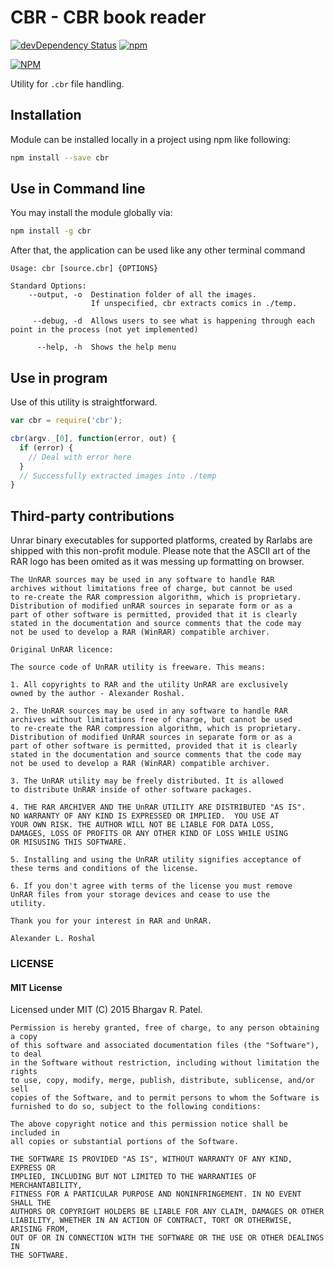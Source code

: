 # CBR - CBR book reader

[![devDependency Status](https://david-dm.org/bhargavrpatel/cbrreader.svg)](https://david-dm.org/bhargavrpatel/cbrreader#info=dependencies&view=table)
[![npm](https://img.shields.io/npm/l/express.svg)](https://github.com/bhargavrpatel/cbrreader/blob/master/LICENSE.md)

[![NPM](https://nodei.co/npm/cbr.png)](https://npmjs.org/package/cbr)



Utility for `.cbr` file handling.

## Installation

Module can be installed locally in a project using npm like following:

```Bash
npm install --save cbr
```

## Use in Command line

You may install the module globally via:
```Bash
npm install -g cbr
```
After that, the application can be used like any other terminal command
```
Usage: cbr [source.cbr] {OPTIONS}

Standard Options:
    --output, -o  Destination folder of all the images.
                  If unspecified, cbr extracts comics in ./temp.

     --debug, -d  Allows users to see what is happening through each point in the process (not yet implemented)

      --help, -h  Shows the help menu

```

## Use in program

Use of this utility is straightforward.

```Javascript
var cbr = require('cbr');

cbr(argv._[0], function(error, out) {
  if (error) {
    // Deal with error here
  }
  // Successfully extracted images into ./temp
}
```

## Third-party contributions
Unrar binary executables for supported platforms, created by Rarlabs are shipped with this non-profit module. Please note that the ASCII art of the RAR logo has been omited as it was messing up formatting on browser.

~~~~~~~~~
The UnRAR sources may be used in any software to handle RAR
archives without limitations free of charge, but cannot be used
to re-create the RAR compression algorithm, which is proprietary.
Distribution of modified unRAR sources in separate form or as a
part of other software is permitted, provided that it is clearly
stated in the documentation and source comments that the code may
not be used to develop a RAR (WinRAR) compatible archiver.

Original UnRAR licence:

The source code of UnRAR utility is freeware. This means:

1. All copyrights to RAR and the utility UnRAR are exclusively
owned by the author - Alexander Roshal.

2. The UnRAR sources may be used in any software to handle RAR
archives without limitations free of charge, but cannot be used
to re-create the RAR compression algorithm, which is proprietary.
Distribution of modified UnRAR sources in separate form or as a
part of other software is permitted, provided that it is clearly
stated in the documentation and source comments that the code may
not be used to develop a RAR (WinRAR) compatible archiver.

3. The UnRAR utility may be freely distributed. It is allowed
to distribute UnRAR inside of other software packages.

4. THE RAR ARCHIVER AND THE UnRAR UTILITY ARE DISTRIBUTED "AS IS".
NO WARRANTY OF ANY KIND IS EXPRESSED OR IMPLIED.  YOU USE AT
YOUR OWN RISK. THE AUTHOR WILL NOT BE LIABLE FOR DATA LOSS,
DAMAGES, LOSS OF PROFITS OR ANY OTHER KIND OF LOSS WHILE USING
OR MISUSING THIS SOFTWARE.

5. Installing and using the UnRAR utility signifies acceptance of
these terms and conditions of the license.

6. If you don't agree with terms of the license you must remove
UnRAR files from your storage devices and cease to use the
utility.

Thank you for your interest in RAR and UnRAR.

Alexander L. Roshal
~~~~~~~~~

### LICENSE

#### MIT License

Licensed under MIT (C) 2015 Bhargav R. Patel.

~~~~~~~~~
Permission is hereby granted, free of charge, to any person obtaining a copy
of this software and associated documentation files (the "Software"), to deal
in the Software without restriction, including without limitation the rights
to use, copy, modify, merge, publish, distribute, sublicense, and/or sell
copies of the Software, and to permit persons to whom the Software is
furnished to do so, subject to the following conditions:

The above copyright notice and this permission notice shall be included in
all copies or substantial portions of the Software.

THE SOFTWARE IS PROVIDED "AS IS", WITHOUT WARRANTY OF ANY KIND, EXPRESS OR
IMPLIED, INCLUDING BUT NOT LIMITED TO THE WARRANTIES OF MERCHANTABILITY,
FITNESS FOR A PARTICULAR PURPOSE AND NONINFRINGEMENT. IN NO EVENT SHALL THE
AUTHORS OR COPYRIGHT HOLDERS BE LIABLE FOR ANY CLAIM, DAMAGES OR OTHER
LIABILITY, WHETHER IN AN ACTION OF CONTRACT, TORT OR OTHERWISE, ARISING FROM,
OUT OF OR IN CONNECTION WITH THE SOFTWARE OR THE USE OR OTHER DEALINGS IN
THE SOFTWARE.
~~~~~~~~~
